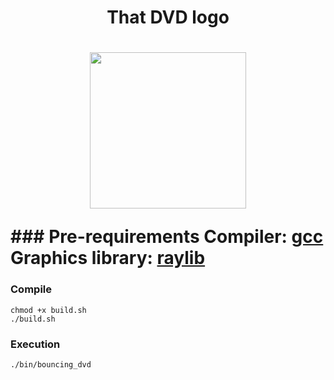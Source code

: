 <h1 align="center">That DVD logo<h1>
<p align="center">
    <img src="https://user-images.githubusercontent.com/38325426/210765189-cdfc09ed-6af4-484d-afdc-eb570eb3a406.gif" height=250 width=250></img>
</p>
### Pre-requirements
Compiler: <a href="https://gcc.gnu.org"><b>gcc</b></a> <br>
Graphics library: <a href="https://raylib.com"><b>raylib</b></a> 

### Compile
    chmod +x build.sh
    ./build.sh

### Execution
    ./bin/bouncing_dvd
